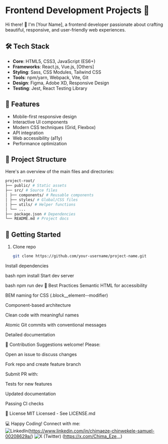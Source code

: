 # Frontend Development Projects 🚀

Hi there! 👋 I'm [Your Name], a frontend developer passionate about crafting beautiful, responsive, and user-friendly web experiences.

## 🛠️ Tech Stack
- **Core**: HTML5, CSS3, JavaScript (ES6+)
- **Frameworks**: React.js, Vue.js, [Others]
- **Styling**: Sass, CSS Modules, Tailwind CSS
- **Tools**: npm/yarn, Webpack, Vite, Git
- **Design**: Figma, Adobe XD, Responsive Design
- **Testing**: Jest, React Testing Library

## 🌟 Features
- Mobile-first responsive design
- Interactive UI components
- Modern CSS techniques (Grid, Flexbox)
- API integration
- Web accessibility (a11y)
- Performance optimization

## 📂 Project Structure
Here's an overview of the main files and directories:

```bash
project-root/
├── public/ # Static assets
├── src/ # Source files
│ ├── components/ # Reusable components
│ ├── styles/ # Global/CSS files
│ ├── utils/ # Helper functions
│ └── ...
├── package.json # Dependencies
└── README.md # Project docs
```


## 🚀 Getting Started
1. Clone repo
   ```bash
   git clone https://github.com/your-username/project-name.git
Install dependencies

bash
npm install
Start dev server

bash
npm run dev
📝 Best Practices
Semantic HTML for accessibility

BEM naming for CSS (.block__element--modifier)

Component-based architecture

Clean code with meaningful names

Atomic Git commits with conventional messages

Detailed documentation

🤝 Contribution
Suggestions welcome! Please:

Open an issue to discuss changes

Fork repo and create feature branch

Submit PR with:

Tests for new features

Updated documentation

Passing CI checks

📄 License
MIT Licensed - See LICENSE.md

💻 Happy Coding! Connect with me: 
<br>
![LinkedIn](https://img.shields.io/badge/LinkedIn-0A66C2?style=for-the-badge&logo=linkedin&logoColor=white)(https://www.linkedin.com/in/chimaeze-chinwekele-samuel-00208629a/)
![X (Twitter)](https://img.shields.io/badge/X-000000?style=for-the-badge&logo=x&logoColor=white)
(https://x.com/Chima_Eze__)
